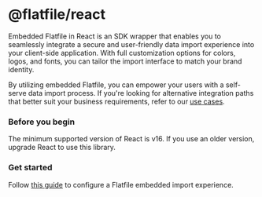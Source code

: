 # @flatfile/react

Embedded Flatfile in React is an SDK wrapper that enables you to seamlessly integrate a secure and user-friendly data import experience into your client-side application. With full customization options for colors, logos, and fonts, you can tailor the import interface to match your brand identity.

By utilizing embedded Flatfile, you can empower your users with a self-serve data import process. If you're looking for alternative integration paths that better suit your business requirements, refer to our [use cases](https://flatfile.com/docs/core-paths/).

### Before you begin

The minimum supported version of React is v16. If you use an older version, upgrade React to use this library.

### Get started

Follow [this guide](https://flatfile.com/docs/core-paths/embedding) to configure a Flatfile embedded import experience.
